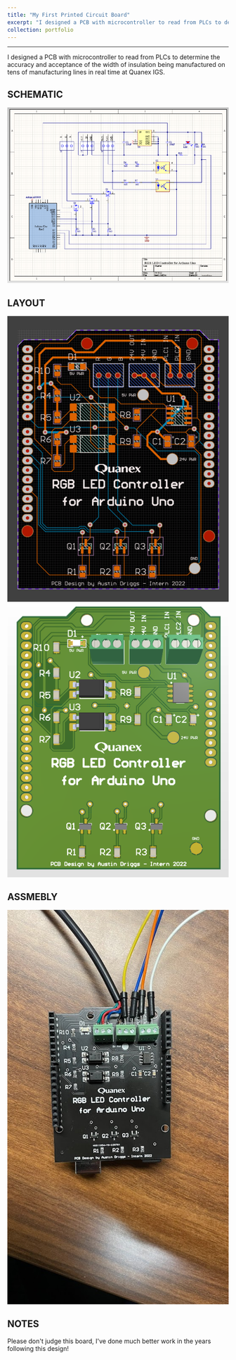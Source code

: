 ```yaml
---
title: "My First Printed Circuit Board"
excerpt: "I designed a PCB with microcontroller to read from PLCs to determine the accuracy and acceptance of the width of insulation being manufactured on tens of manufacturing lines in real time at Quanex IGS. <br/><img src='/images/quanex-pcb.png' alt='Quanex PCB' width='500'>"
collection: portfolio
---
```


---

I designed a PCB with microcontroller to read from PLCs to determine the accuracy and acceptance of the width of insulation being manufactured on tens of manufacturing lines in real time at Quanex IGS.

## SCHEMATIC

![Quanex PCB - Schematic](/images/quanex-pcb-1schematic.png)

## LAYOUT

![Quanex PCB - 2D](/images/quanex-pcb-2d.png) ![Quanex PCB - 3D](/images/quanex-pcb-3d.png)

## ASSMEBLY

![Quanex PCB - Assembly](/images/quanex-pcb-4assembly.jpg)

## NOTES

Please don't judge this board, I've done much better work in the years following this design!

